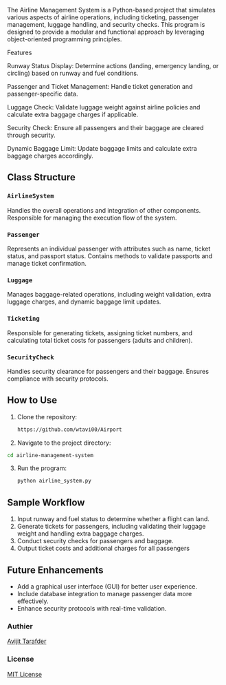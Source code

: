The Airline Management System is a Python-based project that simulates various aspects of airline operations, including ticketing, passenger management, luggage handling, and security checks. This program is designed to provide a modular and functional approach by leveraging object-oriented programming principles.

Features

Runway Status Display: Determine actions (landing, emergency landing, or circling) based on runway and fuel conditions.

Passenger and Ticket Management: Handle ticket generation and passenger-specific data.

Luggage Check: Validate luggage weight against airline policies and calculate extra baggage charges if applicable.

Security Check: Ensure all passengers and their baggage are cleared through security.

Dynamic Baggage Limit: Update baggage limits and calculate extra baggage charges accordingly.

## Class Structure

### `AirlineSystem`
Handles the overall operations and integration of other components. Responsible for managing the execution flow of the system.

### `Passenger`
Represents an individual passenger with attributes such as name, ticket status, and passport status. Contains methods to validate passports and manage ticket confirmation.

### `Luggage`
Manages baggage-related operations, including weight validation, extra luggage charges, and dynamic baggage limit updates.

### `Ticketing`
Responsible for generating tickets, assigning ticket numbers, and calculating total ticket costs for passengers (adults and children).

### `SecurityCheck`
Handles security clearance for passengers and their baggage. Ensures compliance with security protocols.

## How to Use
1. Clone the repository:
   ```bash
   https://github.com/wtavi00/Airport
   ```
 2. Navigate to the project directory:
   ```bash
   cd airline-management-system
   ```  
3. Run the program:
   ```bash
   python airline_system.py
   ```


## Sample Workflow

1. Input runway and fuel status to determine whether a flight can land.
2. Generate tickets for passengers, including validating their luggage weight and handling extra baggage charges.
3. Conduct security checks for passengers and baggage.
4. Output ticket costs and additional charges for all passengers

   
## Future Enhancements
- Add a graphical user interface (GUI) for better user experience.
- Include database integration to manage passenger data more effectively.
- Enhance security protocols with real-time validation.

### Authier
[Avijit Tarafder](https://github.com/wtavi00)

### License
   [MIT License](https://github.com/wtavi00/Airport/blob/main/LICENSE)
